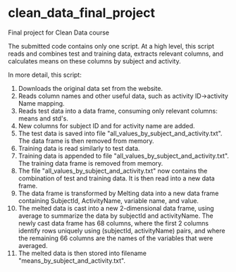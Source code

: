 # clean_data_final_project
Final project for Clean Data course


The submitted code contains only one script.  At a high level, this script reads and combines test and training data, extracts relevant columns, and calculates means on these columns by subject and activity.

In more detail, this script:
1. Downloads the original data set from the website.
2. Reads column names and other useful data, such as activity ID->activity Name mapping.
3. Reads test data into a data frame, consuming only relevant columns: means and std's.
4. New columns for subject ID and for activity name are added.
5. The test data is saved into file "all_values_by_subject_and_activity.txt".  The data frame is then removed from memory.
6. Training data is read similarly to test data.
7. Training data is appended to file "all_values_by_subject_and_activity.txt".  The training data frame is removed from memory.
8. The file "all_values_by_subject_and_activity.txt" now contains the combination of test and training data.  It is then read into a new data frame.
9. The data frame is transformed by Melting data into a new data frame containing SubjectId, ActivityName, variable name, and value.
10.  The melted data is cast into a new 2-dimensional data frame, using average to summarize the data by subjectId and activityName.  The newly cast data frame has 68 columns, where the first 2 columns identify rows uniquely using (subjectId, activityName) pairs, and where the remaining 66 columns are the names of the variables that were averaged.
11.  The melted data is then stored into filename "means_by_subject_and_activity.txt".
